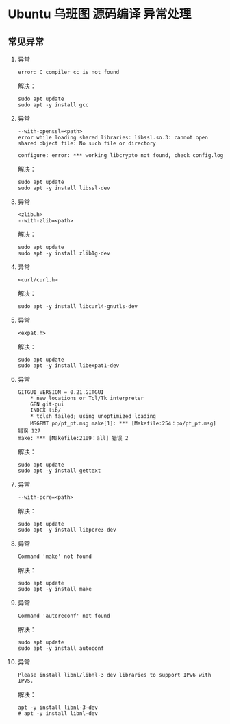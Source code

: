 # Ubuntu 乌班图 源码编译 异常处理

## 常见异常

1. 异常
    ```shell
    error: C compiler cc is not found
    ```
   解决：
    ```shell
    sudo apt update
    sudo apt -y install gcc
    ```

2. 异常
    ```shell
    --with-openssl=<path>
    error while loading shared libraries: libssl.so.3: cannot open shared object file: No such file or directory
    ```
    ```shell
    configure: error: *** working libcrypto not found, check config.log
    ```
   解决：
    ```shell
    sudo apt update
    sudo apt -y install libssl-dev
    ```

3. 异常
    ```shell
    <zlib.h>
    --with-zlib=<path>
    ```
   解决：
    ```shell
    sudo apt update
    sudo apt -y install zlib1g-dev
    ```

4. 异常
    ```shell
    <curl/curl.h>
    ```
   解决：
    ```shell
    sudo apt -y install libcurl4-gnutls-dev
    ```

5. 异常
    ```shell
    <expat.h>
    ```
   解决：
    ```shell
    sudo apt update
    sudo apt -y install libexpat1-dev
    ```

6. 异常
    ```shell
    GITGUI_VERSION = 0.21.GITGUI
        * new locations or Tcl/Tk interpreter
        GEN git-gui
        INDEX lib/
        * tclsh failed; using unoptimized loading
        MSGFMT po/pt_pt.msg make[1]: *** [Makefile:254：po/pt_pt.msg] 错误 127
    make: *** [Makefile:2109：all] 错误 2
    ```
   解决：
    ```shell
    sudo apt update
    sudo apt -y install gettext
    ```

7. 异常
    ```shell
    --with-pcre=<path>
    ```
   解决：
    ```shell
    sudo apt update
    sudo apt -y install libpcre3-dev
    ```

8. 异常
    ```shell
    Command 'make' not found
    ```
   解决：
    ```shell
    sudo apt update
    sudo apt -y install make
    ```

9. 异常
    ```shell
    Command 'autoreconf' not found
    ```
   解决：
    ```shell
    sudo apt update
    sudo apt -y install autoconf
    ```

10. 异常
    ```shell
    Please install libnl/libnl-3 dev libraries to support IPv6 with IPVS.
    ```
    解决：
    ```shell
    apt -y install libnl-3-dev
    # apt -y install libnl-dev
    ```

